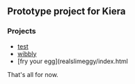 ## Prototype project for Kiera


### Projects
- [test](/mirror/index.html)
- [wibbly](/blobbert/index.html)
- [fry your egg](realslimeggy/index.html


That's all for now.


